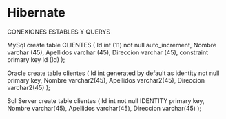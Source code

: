 # Hibernate

CONEXIONES ESTABLES Y QUERYS
  
MySql 
create table CLIENTES (
  	Id int (11) not null auto_increment, 
  	Nombre varchar (45), 
  	Apellidos varchar (45), 
  	Direccion varchar (45), 
 constraint primary key Id (Id)
); 
  
Oracle 
create table clientes (
  	Id int generated by default as identity not null primary key, 
  	Nombre varchar2(45), 
 	Apellidos varchar2(45), 
  	Direccion varchar2(45)
); 
  
Sql Server
create table clientes (
  	Id int not null IDENTITY primary key, 
  	Nombre varchar(45), 
  	Apellidos varchar(45),
  	Direccion varchar(45)
);
  
 
